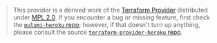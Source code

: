 > This provider is a derived work of the [Terraform Provider](https://github.com/terraform-providers/terraform-provider-heroku)
> distributed under [MPL 2.0](https://www.mozilla.org/en-US/MPL/2.0/). If you encounter a bug or missing feature,
> first check the [`pulumi-heroku` repo](https://github.com/pulumiverse/pulumi-heroku/issues); however, if that doesn't turn up anything,
> please consult the source [`terraform-provider-heroku` repo](https://github.com/terraform-providers/terraform-provider-heroku/issues).